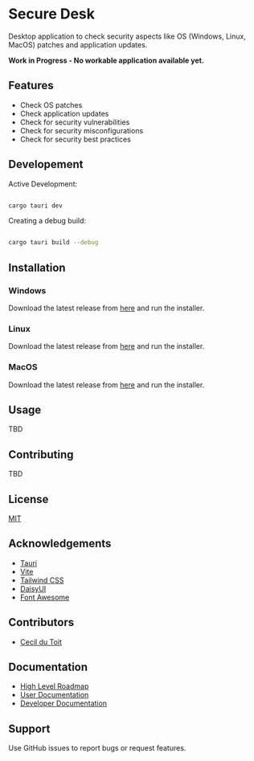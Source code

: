 # Secure Desk

Desktop application to check security aspects like OS (Windows, Linux, MacOS) patches and application updates.

**Work in Progress - No workable application available yet.**

## Features

* Check OS patches
* Check application updates
* Check for security vulnerabilities
* Check for security misconfigurations
* Check for security best practices

## Developement

Active Development:

```bash

cargo tauri dev

```

Creating a debug build:

```bash

cargo tauri build --debug

```

## Installation

### Windows

Download the latest release from [here](https://github.com/Cecildt/tauri-secure-desk/releases) and run the installer.

### Linux

Download the latest release from [here](https://github.com/Cecildt/tauri-secure-desk/releases) and run the installer.

### MacOS

Download the latest release from [here](https://github.com/Cecildt/tauri-secure-desk/releases) and run the installer.

## Usage

TBD

## Contributing

TBD

## License

[MIT](https://choosealicense.com/licenses/mit/)

## Acknowledgements

* [Tauri](https://tauri.app/)
* [Vite](https://vitejs.dev/)
* [Tailwind CSS](https://tailwindcss.com/)
* [DaisyUI](https://daisyui.com/)
* [Font Awesome](https://fontawesome.com/)

## Contributors

* [Cecil du Toit](https://github.com/Cecildt)

## Documentation

* [High Level Roadmap](docs/roadmap.md)
* [User Documentation](docs/user-guide.md)
* [Developer Documentation](docs/developer.md)

## Support

Use GitHub issues to report bugs or request features.
